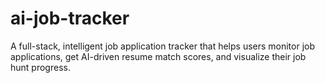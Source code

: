 # ai-job-tracker
A full-stack, intelligent job application tracker that helps users monitor job applications, get AI-driven resume match scores, and visualize their job hunt progress.
